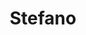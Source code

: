 ---
title: Stefano
layout: splash
permalink: /stefano/
excerpt: "Hi its me **Stefano**."
header:
  overlay_image: /assets/images/title.jpg
  overlay_filter: 0.2
  caption: "Photo credit: [**Stefano Kals**](https://www.stefanokals.ch)"
---